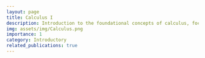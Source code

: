 ```yaml
---
layout: page
title: Calculus I
description: Introduction to the foundational concepts of calculus, focusing on limits, continuity, derivatives, and their applications
img: assets/img/Calculus.png
importance: 1
category: Introductory
related_publications: true
---
```

